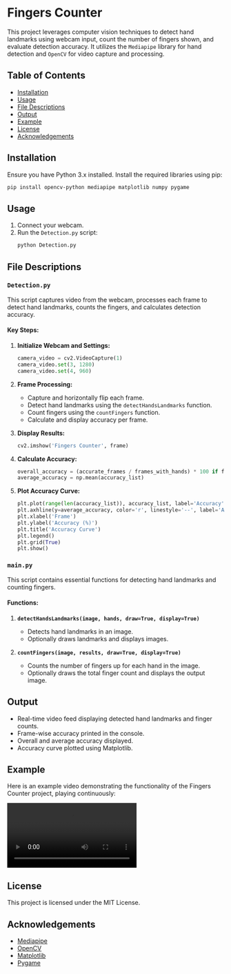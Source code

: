 # Fingers Counter

This project leverages computer vision techniques to detect hand landmarks using webcam input, count the number of fingers shown, and evaluate detection accuracy. It utilizes the `Mediapipe` library for hand detection and `OpenCV` for video capture and processing.

## Table of Contents
- [Installation](#installation)
- [Usage](#usage)
- [File Descriptions](#file-descriptions)
- [Output](#output)
- [Example](#example)
- [License](#license)
- [Acknowledgements](#acknowledgements)

## Installation

Ensure you have Python 3.x installed. Install the required libraries using pip:
```bash
pip install opencv-python mediapipe matplotlib numpy pygame
```

## Usage

1. Connect your webcam.
2. Run the `Detection.py` script:
   ```bash
   python Detection.py
   ```

## File Descriptions

### `Detection.py`

This script captures video from the webcam, processes each frame to detect hand landmarks, counts the fingers, and calculates detection accuracy.

#### Key Steps:

1. **Initialize Webcam and Settings:**
   ```python
   camera_video = cv2.VideoCapture(1)
   camera_video.set(3, 1280)
   camera_video.set(4, 960)
   ```

2. **Frame Processing:**
   - Capture and horizontally flip each frame.
   - Detect hand landmarks using the `detectHandsLandmarks` function.
   - Count fingers using the `countFingers` function.
   - Calculate and display accuracy per frame.

3. **Display Results:**
   ```python
   cv2.imshow('Fingers Counter', frame)
   ```

4. **Calculate Accuracy:**
   ```python
   overall_accuracy = (accurate_frames / frames_with_hands) * 100 if frames_with_hands > 0 else 0
   average_accuracy = np.mean(accuracy_list)
   ```

5. **Plot Accuracy Curve:**
   ```python
   plt.plot(range(len(accuracy_list)), accuracy_list, label='Accuracy')
   plt.axhline(y=average_accuracy, color='r', linestyle='--', label='Average Accuracy')
   plt.xlabel('Frame')
   plt.ylabel('Accuracy (%)')
   plt.title('Accuracy Curve')
   plt.legend()
   plt.grid(True)
   plt.show()
   ```

### `main.py`

This script contains essential functions for detecting hand landmarks and counting fingers.

#### Functions:

1. **`detectHandsLandmarks(image, hands, draw=True, display=True)`**
   - Detects hand landmarks in an image.
   - Optionally draws landmarks and displays images.

2. **`countFingers(image, results, draw=True, display=True)`**
   - Counts the number of fingers up for each hand in the image.
   - Optionally draws the total finger count and displays the output image.

## Output

- Real-time video feed displaying detected hand landmarks and finger counts.
- Frame-wise accuracy printed in the console.
- Overall and average accuracy displayed.
- Accuracy curve plotted using Matplotlib.

## Example

Here is an example video demonstrating the functionality of the Fingers Counter project, playing continuously:

<video controls autoplay loop>
  <source src="Testing.mp4" type="video/mp4">
  Your browser does not support the video tag.
</video>

## License

This project is licensed under the MIT License.

## Acknowledgements

- [Mediapipe](https://google.github.io/mediapipe/)
- [OpenCV](https://opencv.org/)
- [Matplotlib](https://matplotlib.org/)
- [Pygame](https://www.pygame.org/)
